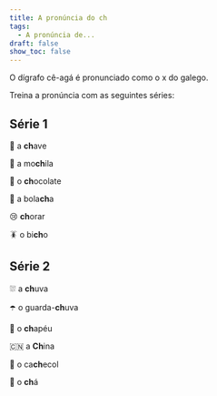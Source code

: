 ```yaml
---
title: A pronúncia do ch
tags:
  - A pronúncia de...
draft: false
show_toc: false
---
```

O dígrafo cê-agá <ch> é pronunciado como o x do galego. 

Treina a pronúncia com as seguintes séries:

## Série 1

<e-moji> 🔑 </e-moji>  a **ch**ave

<e-moji> 🎒 </e-moji>  a mo**ch**ila

<e-moji> 🍫 </e-moji>  o **ch**ocolate

<e-moji> 🍪 </e-moji>  a bola**ch**a

<e-moji> 😢 </e-moji>  **ch**orar

<e-moji> 🪳 </e-moji>  o bi**ch**o

## Série 2

<e-moji> ⛆  </e-moji>  a **ch**uva

<e-moji> ☂️ </e-moji>  o guarda-**ch**uva

<e-moji> 👒 </e-moji>  o **ch**apéu

<e-moji> 🇨🇳  </e-moji>  a **Ch**ina

<e-moji> 🧣 </e-moji>  o ca**ch**ecol

<e-moji> 🍵 </e-moji>  o **ch**á
